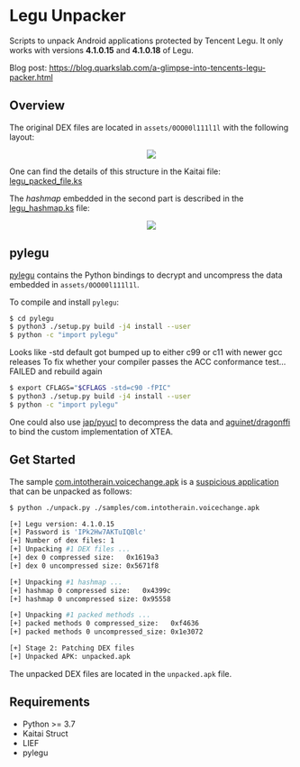 # Legu Unpacker

Scripts to unpack Android applications protected by Tencent Legu. It only works with versions
**4.1.0.15** and **4.1.0.18** of Legu.

Blog post: https://blog.quarkslab.com/a-glimpse-into-tencents-legu-packer.html

## Overview

The original DEX files are located in ``assets/0OO00l111l1l`` with the following layout:

<p align="center" >
<img src="imgs/packed_file.png"/><br />
</p>

One can find the details of this structure in the Kaitai file: [legu_packed_file.ks](./legu_packed_file.ksy)

The *hashmap* embedded in the second part is described in the [legu_hashmap.ks](./legu_hashmap.ksy) file:

<p align="center" >
<img src="imgs/hashmap.png"/><br />
</p>

## pylegu

[pylegu](./pylegu) contains the Python bindings to decrypt and uncompress the data embedded in ``assets/0OO00l111l1l``.

To compile and install ``pylegu``:

```bash
$ cd pylegu
$ python3 ./setup.py build -j4 install --user
$ python -c "import pylegu"
```
Looks like -std default got bumped up to either c99 or c11 with newer gcc releases
To fix whether your compiler passes the ACC conformance test... FAILED and rebuild again
```bash
$ export CFLAGS="$CFLAGS -std=c90 -fPIC"
$ python3 ./setup.py build -j4 install --user
$ python -c "import pylegu"
```

One could also use [jap/pyucl](https://github.com/jap/pyucl) to decompress the data and [aguinet/dragonffi](https://github.com/aguinet/dragonffi) to bind the custom implementation of XTEA.

## Get Started

The sample [com.intotherain.voicechange.apk](./samples/com.intotherain.voicechange.apk) is a [suspicious application](https://www.virustotal.com/gui/file/708e6967920dcf2789b7183d714e73ab79a2f8b3ca71929b12aadeb2c58c2867/detection)
that can be unpacked as follows:

```bash
$ python ./unpack.py ./samples/com.intotherain.voicechange.apk

[+] Legu version: 4.1.0.15
[+] Password is 'IPk2Hw7AKTuIQBlc'
[+] Number of dex files: 1
[+] Unpacking #1 DEX files ...
[+] dex 0 compressed size:   0x1619a3
[+] dex 0 uncompressed size: 0x5671f8

[+] Unpacking #1 hashmap ...
[+] hashmap 0 compressed size:   0x4399c
[+] hashmap 0 uncompressed size: 0x95558

[+] Unpacking #1 packed methods ...
[+] packed methods 0 compressed_size:   0xf4636
[+] packed methods 0 uncompressed_size: 0x1e3072

[+] Stage 2: Patching DEX files
[+] Unpacked APK: unpacked.apk
```

The unpacked DEX files are located in the ``unpacked.apk`` file.

## Requirements

- Python >= 3.7
- Kaitai Struct
- LIEF
- pylegu


